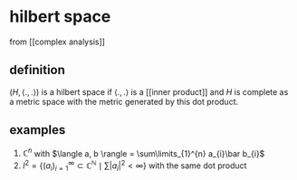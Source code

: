 # hilbert space
from [[complex analysis]]

## definition
$(H, \langle .,. \rangle)$ is a hilbert space if $\langle .,. \rangle$ is a [[inner product]] and $H$ is complete as a metric space with the metric generated by this dot product.

## examples
1. $\mathbb{C}^{n}$ with $\langle a, b \rangle = \sum\limits_{1}^{n} a_{i}\bar b_{i}$
2. $l^{2} = \{ (a_{i})_{i=1}^{\infty} \subset \mathbb{C}^{\mathbb{N}} \mid \sum\limits |a_{i}|^{2} < \infty \}$ with the same dot product